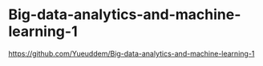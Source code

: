 # Big-data-analytics-and-machine-learning-1

https://github.com/Yueuddem/Big-data-analytics-and-machine-learning-1
